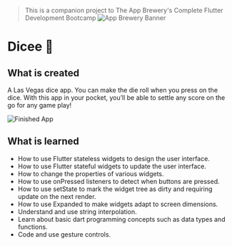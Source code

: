 >This is a companion project to The App Brewery's Complete Flutter Development Bootcamp
![App Brewery Banner](https://github.com/londonappbrewery/Images/blob/master/AppBreweryBanner.png)


# Dicee 🎲

## What is created

A Las Vegas dice app. You can make the die roll when you press on the dice. With this app in your pocket, you’ll be able to settle any score on the go for any game play!

![Finished App](https://github.com/AndrewAKG/lucky-dice/blob/master/images/lucky_dice.gif)

## What is learned

- How to use Flutter stateless widgets to design the user interface.
- How to use Flutter stateful widgets to update the user interface.
- How to change the properties of various widgets.
- How to use onPressed listeners to detect when buttons are pressed.
- How to use setState to mark the widget tree as dirty and requiring update on the next render.
- How to use Expanded to make widgets adapt to screen dimensions.
- Understand and use string interpolation.
- Learn about basic dart programming concepts such as data types and functions.
- Code and use gesture controls.


